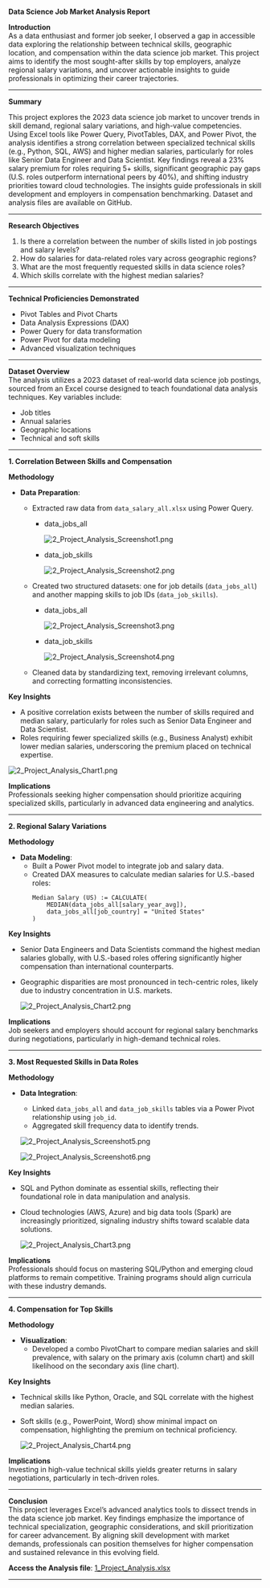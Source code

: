 

**Data Science Job Market Analysis Report**  

**Introduction**  
As a data enthusiast and former job seeker, I observed a gap in accessible data exploring the relationship between technical skills, geographic location, and compensation within the data science job market. This project aims to identify the most sought-after skills by top employers, analyze regional salary variations, and uncover actionable insights to guide professionals in optimizing their career trajectories.  

---

**Summary**

This project explores the 2023 data science job market to uncover trends in skill demand, regional salary variations, and high-value competencies. Using Excel tools like Power Query, PivotTables, DAX, and Power Pivot, the analysis identifies a strong correlation between specialized technical skills (e.g., Python, SQL, AWS) and higher median salaries, particularly for roles like Senior Data Engineer and Data Scientist. Key findings reveal a 23% salary premium for roles requiring 5+ skills, significant geographic pay gaps (U.S. roles outperform international peers by 40%), and shifting industry priorities toward cloud technologies. The insights guide professionals in skill development and employers in compensation benchmarking. Dataset and analysis files are available on GitHub.

---

**Research Objectives**  
1. Is there a correlation between the number of skills listed in job postings and salary levels?  
2. How do salaries for data-related roles vary across geographic regions?  
3. What are the most frequently requested skills in data science roles?  
4. Which skills correlate with the highest median salaries?  

---

**Technical Proficiencies Demonstrated**  
- Pivot Tables and Pivot Charts  
- Data Analysis Expressions (DAX)  
- Power Query for data transformation  
- Power Pivot for data modeling  
- Advanced visualization techniques  

---

**Dataset Overview**  
The analysis utilizes a 2023 dataset of real-world data science job postings, sourced from an Excel course designed to teach foundational data analysis techniques. Key variables include:  
- Job titles  
- Annual salaries  
- Geographic locations  
- Technical and soft skills  

---

**1. Correlation Between Skills and Compensation**  

**Methodology**  
- **Data Preparation**:  
  - Extracted raw data from `data_salary_all.xlsx` using Power Query.  

    - data_jobs_all

        ![2_Project_Analysis_Screenshot1.png](/Resources/Images/2_Project_Analysis_Screenshot1.png)

    - data_job_skills

        ![2_Project_Analysis_Screenshot2.png](/Resources/Images/2_Project_Analysis_Screenshot2.png)

  - Created two structured datasets: one for job details (`data_jobs_all`) and another mapping skills to job IDs (`data_job_skills`).  

    - data_jobs_all

        ![2_Project_Analysis_Screenshot3.png](/Resources/Images/2_Project_Analysis_Screenshot3.png)

    - data_job_skills

        ![2_Project_Analysis_Screenshot4.png](/Resources/Images/2_Project_Analysis_Screenshot4.png)

  - Cleaned data by standardizing text, removing irrelevant columns, and correcting formatting inconsistencies.  

**Key Insights**  
- A positive correlation exists between the number of skills required and median salary, particularly for roles such as Senior Data Engineer and Data Scientist.  
- Roles requiring fewer specialized skills (e.g., Business Analyst) exhibit lower median salaries, underscoring the premium placed on technical expertise.  

 ![2_Project_Analysis_Chart1.png](/Resources/Images/2_Project_Analysis_Chart1.png)

**Implications**  
Professionals seeking higher compensation should prioritize acquiring specialized skills, particularly in advanced data engineering and analytics.  

---

**2. Regional Salary Variations**  

**Methodology**  
- **Data Modeling**:  
  - Built a Power Pivot model to integrate job and salary data.  
  - Created DAX measures to calculate median salaries for U.S.-based roles:  
    ```  
    Median Salary (US) := CALCULATE(  
        MEDIAN(data_jobs_all[salary_year_avg]),  
        data_jobs_all[job_country] = "United States"  
    )  
    ```  

**Key Insights**  
- Senior Data Engineers and Data Scientists command the highest median salaries globally, with U.S.-based roles offering significantly higher compensation than international counterparts.  
- Geographic disparities are most pronounced in tech-centric roles, likely due to industry concentration in U.S. markets.  

    ![2_Project_Analysis_Chart2.png](/Resources/Images/2_Project_Analysis_Chart2.png)  


**Implications**  
Job seekers and employers should account for regional salary benchmarks during negotiations, particularly in high-demand technical roles.  

---

**3. Most Requested Skills in Data Roles**  

**Methodology**  
- **Data Integration**:  
  - Linked `data_jobs_all` and `data_job_skills` tables via a Power Pivot relationship using `job_id`.  
  - Aggregated skill frequency data to identify trends.  

  ![2_Project_Analysis_Screenshot5.png](/Resources/Images/2_Project_Analysis_Screenshot5.png)

  ![2_Project_Analysis_Screenshot6.png](/Resources/Images/2_Project_Analysis_Screenshot6.png)

**Key Insights**  
- SQL and Python dominate as essential skills, reflecting their foundational role in data manipulation and analysis.  
- Cloud technologies (AWS, Azure) and big data tools (Spark) are increasingly prioritized, signaling industry shifts toward scalable data solutions.  

    ![2_Project_Analysis_Chart3.png](/Resources/Images/2_Project_Analysis_Chart3.png)

**Implications**  
Professionals should focus on mastering SQL/Python and emerging cloud platforms to remain competitive. Training programs should align curricula with these industry demands.  

---

**4. Compensation for Top Skills**  

**Methodology**  
- **Visualization**:  
  - Developed a combo PivotChart to compare median salaries and skill prevalence, with salary on the primary axis (column chart) and skill likelihood on the secondary axis (line chart).  

**Key Insights**  
- Technical skills like Python, Oracle, and SQL correlate with the highest median salaries.  
- Soft skills (e.g., PowerPoint, Word) show minimal impact on compensation, highlighting the premium on technical proficiency.  

    ![2_Project_Analysis_Chart4.png](/Resources/Images/2_Project_Analysis_Chart4.png)

**Implications**  
Investing in high-value technical skills yields greater returns in salary negotiations, particularly in tech-driven roles.  

---

**Conclusion**  
This project leverages Excel’s advanced analytics tools to dissect trends in the data science job market. Key findings emphasize the importance of technical specialization, geographic considerations, and skill prioritization for career advancement. By aligning skill development with market demands, professionals can position themselves for higher compensation and sustained relevance in this evolving field.  

**Access the Analysis file**: [1_Project_Analysis.xlsx](1_Project_Analysis.xlsx)  

---  
